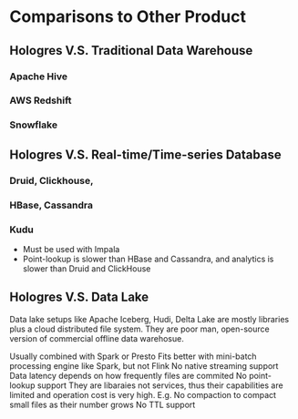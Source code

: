 # Comparisons to Other Product


## Hologres V.S. Traditional Data Warehouse

### Apache Hive

### AWS Redshift

### Snowflake


## Hologres V.S. Real-time/Time-series Database

### Druid, Clickhouse, 


### HBase, Cassandra


### Kudu

- Must be used with Impala
- Point-lookup is slower than HBase and Cassandra, and analytics is slower than Druid and ClickHouse


## Hologres V.S. Data Lake

Data lake setups like Apache Iceberg, Hudi, Delta Lake are mostly libraries plus a cloud distributed file system. They are poor man, open-source version of commercial offline data warehosue.
 
Usually combined with Spark or Presto
Fits better with mini-batch processing engine like Spark, but not Flink
No native streaming support
Data latency depends on how frequently files are commited
No point-lookup support
They are libaraies not services, thus their capabilities are limited and operation cost is very high. 
E.g. 
No compaction to compact small files as their number grows
No TTL support
 
